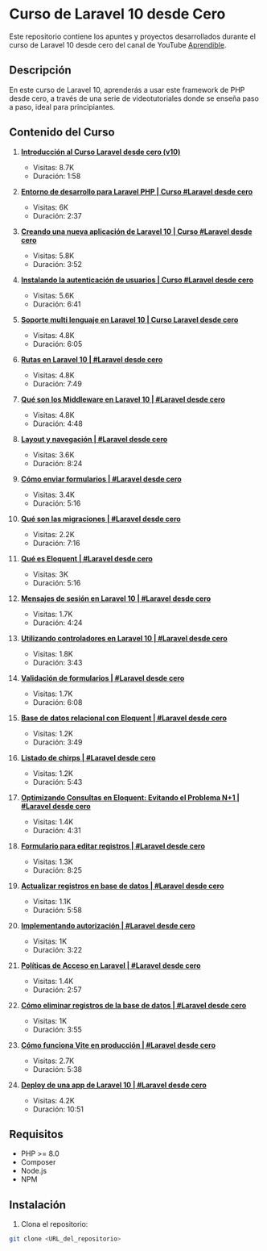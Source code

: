 # Curso de Laravel 10 desde Cero

Este repositorio contiene los apuntes y proyectos desarrollados durante el curso de Laravel 10 desde cero del canal de YouTube [Aprendible](https://www.youtube.com/playlist?list=PLpKWS6gp0jd_9AD6cRRphOfDoOHQPfMT0).

## Descripción

En este curso de Laravel 10, aprenderás a usar este framework de PHP desde cero, a través de una serie de videotutoriales donde se enseña paso a paso, ideal para principiantes.

## Contenido del Curso

1. **[Introducción al Curso Laravel desde cero (v10)](https://www.youtube.com/watch?v=1)**
   - Visitas: 8.7K
   - Duración: 1:58

2. **[Entorno de desarrollo para Laravel PHP | Curso #Laravel desde cero](https://www.youtube.com/watch?v=2)**
   - Visitas: 6K
   - Duración: 2:37

3. **[Creando una nueva aplicación de Laravel 10 | Curso #Laravel desde cero](https://www.youtube.com/watch?v=3)**
   - Visitas: 5.8K
   - Duración: 3:52

4. **[Instalando la autenticación de usuarios | Curso #Laravel desde cero](https://www.youtube.com/watch?v=4)**
   - Visitas: 5.6K
   - Duración: 6:41

5. **[Soporte multi lenguaje en Laravel 10 | Curso Laravel desde cero](https://www.youtube.com/watch?v=5)**
   - Visitas: 4.8K
   - Duración: 6:05

6. **[Rutas en Laravel 10 | #Laravel desde cero](https://www.youtube.com/watch?v=6)**
   - Visitas: 4.8K
   - Duración: 7:49

7. **[Qué son los Middleware en Laravel 10 | #Laravel desde cero](https://www.youtube.com/watch?v=7)**
   - Visitas: 4.8K
   - Duración: 4:48

8. **[Layout y navegación | #Laravel desde cero](https://www.youtube.com/watch?v=8)**
   - Visitas: 3.6K
   - Duración: 8:24

9. **[Cómo enviar formularios | #Laravel desde cero](https://www.youtube.com/watch?v=9)**
   - Visitas: 3.4K
   - Duración: 5:16

10. **[Qué son las migraciones | #Laravel desde cero](https://www.youtube.com/watch?v=10)**
    - Visitas: 2.2K
    - Duración: 7:16

11. **[Qué es Eloquent | #Laravel desde cero](https://www.youtube.com/watch?v=11)**
    - Visitas: 3K
    - Duración: 5:16

12. **[Mensajes de sesión en Laravel 10 | #Laravel desde cero](https://www.youtube.com/watch?v=12)**
    - Visitas: 1.7K
    - Duración: 4:24

13. **[Utilizando controladores en Laravel 10 | #Laravel desde cero](https://www.youtube.com/watch?v=13)**
    - Visitas: 1.8K
    - Duración: 3:43

14. **[Validación de formularios | #Laravel desde cero](https://www.youtube.com/watch?v=14)**
    - Visitas: 1.7K
    - Duración: 6:08

15. **[Base de datos relacional con Eloquent | #Laravel desde cero](https://www.youtube.com/watch?v=15)**
    - Visitas: 1.2K
    - Duración: 3:49

16. **[Listado de chirps | #Laravel desde cero](https://www.youtube.com/watch?v=16)**
    - Visitas: 1.2K
    - Duración: 5:43

17. **[Optimizando Consultas en Eloquent: Evitando el Problema N+1 | #Laravel desde cero](https://www.youtube.com/watch?v=17)**
    - Visitas: 1.4K
    - Duración: 4:31

18. **[Formulario para editar registros | #Laravel desde cero](https://www.youtube.com/watch?v=18)**
    - Visitas: 1.3K
    - Duración: 8:25

19. **[Actualizar registros en base de datos | #Laravel desde cero](https://www.youtube.com/watch?v=19)**
    - Visitas: 1.1K
    - Duración: 5:58

20. **[Implementando autorización | #Laravel desde cero](https://www.youtube.com/watch?v=20)**
    - Visitas: 1K
    - Duración: 3:22

21. **[Políticas de Acceso en Laravel | #Laravel desde cero](https://www.youtube.com/watch?v=21)**
    - Visitas: 1.4K
    - Duración: 2:57

22. **[Cómo eliminar registros de la base de datos | #Laravel desde cero](https://www.youtube.com/watch?v=22)**
    - Visitas: 1K
    - Duración: 3:55

23. **[Cómo funciona Vite en producción | #Laravel desde cero](https://www.youtube.com/watch?v=23)**
    - Visitas: 2.7K
    - Duración: 5:38

24. **[Deploy de una app de Laravel 10 | #Laravel desde cero](https://www.youtube.com/watch?v=24)**
    - Visitas: 4.2K
    - Duración: 10:51

## Requisitos

- PHP >= 8.0
- Composer
- Node.js
- NPM

## Instalación

1. Clona el repositorio:

```bash
git clone <URL_del_repositorio>
